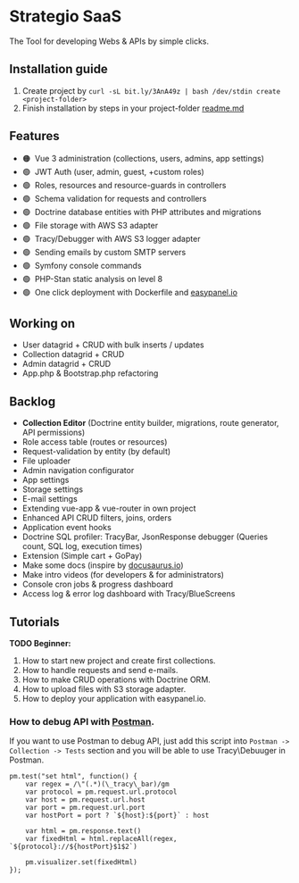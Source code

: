 # Strategio SaaS
The Tool for developing Webs & APIs by simple clicks.

## Installation guide
1. Create project by `curl -sL bit.ly/3AnA49z | bash /dev/stdin create <project-folder>`
2. Finish installation by steps in your project-folder [readme.md](https://github.com/strategio-digital/saas/blob/master/template/readme.md)

## Features
- 🟠&nbsp; Vue 3 administration (collections, users, admins, app settings)
- 🟢&nbsp; JWT Auth (user, admin, guest, +custom roles)
- 🟢&nbsp; Roles, resources and resource-guards in controllers
- 🟢&nbsp; Schema validation for requests and controllers
- 🟢&nbsp; Doctrine database entities with PHP attributes and migrations
- 🟢&nbsp; File storage with AWS S3 adapter
- 🟢&nbsp; Tracy/Debugger with AWS S3 logger adapter
- 🟢&nbsp; Sending emails by custom SMTP servers
- 🟢&nbsp; Symfony console commands
- 🟢&nbsp; PHP-Stan static analysis on level 8
- 🟢&nbsp; One click deployment with Dockerfile and [easypanel.io](https://easypanel.io/)

## Working on
- User datagrid + CRUD with bulk inserts / updates
- Collection datagrid + CRUD
- Admin datagrid + CRUD
- App.php & Bootstrap.php refactoring

## Backlog
- **Collection Editor** (Doctrine entity builder, migrations, route generator, API permissions)
- Role access table (routes or resources)
- Request-validation by entity (by default)
- File uploader
- Admin navigation configurator
- App settings
- Storage settings
- E-mail settings
- Extending vue-app & vue-router in own project
- Enhanced API CRUD filters, joins, orders
- Application event hooks
- Doctrine SQL profiler: TracyBar, JsonResponse debugger (Queries count, SQL log, execution times)
- Extension (Simple cart + GoPay)
- Make some docs (inspire by [docusaurus.io](https://docusaurus.io/))
- Make intro videos (for developers & for administrators)
- Console cron jobs & progress dashboard
- Access log & error log dashboard with Tracy/BlueScreens

## Tutorials
**TODO Beginner:**

1. How to start new project and create first collections.
2. How to handle requests and send e-mails.
3. How to make CRUD operations with Doctrine ORM.
4. How to upload files with S3 storage adapter.
5. How to deploy your application with easypanel.io.
 
### How to debug API with [Postman](https://documenter.getpostman.com/view/14885541/2s8YKCGNpF).

If you want to use Postman to debug API, just add this script into `Postman -> Collection -> Tests` section and you will be able to use Tracy\Debuuger in Postman.
```JS
pm.test("set html", function() {
    var regex = /\"(.*)(\_tracy\_bar)/gm
    var protocol = pm.request.url.protocol
    var host = pm.request.url.host
    var port = pm.request.url.port
    var hostPort = port ? `${host}:${port}` : host

    var html = pm.response.text()
    var fixedHtml = html.replaceAll(regex, `${protocol}://${hostPort}$1$2`)

    pm.visualizer.set(fixedHtml)
});
```